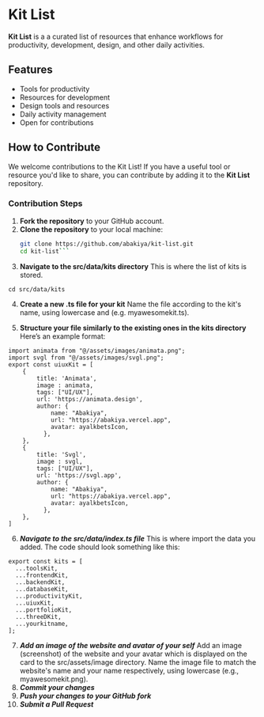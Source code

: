 # Kit List

**Kit List** is a a curated list of resources that enhance workflows for  productivity, development, design, and other daily activities.

## Features

- Tools for productivity
- Resources for development
- Design tools and resources
- Daily activity management
- Open for contributions

## How to Contribute

We welcome contributions to the Kit List! If you have a useful tool or resource you'd like to share, you can contribute by adding it to the **Kit List** repository.

### Contribution Steps

1. **Fork the repository** to your GitHub account.
2. **Clone the repository** to your local machine:
   ```bash
   git clone https://github.com/abakiya/kit-list.git
   cd kit-list```
3. **Navigate to the src/data/kits directory** This is where the list of kits is stored.
```
cd src/data/kits
```
4. **Create a new .ts file for your kit** Name the file according to the kit's name, using lowercase and (e.g. myawesomekit.ts).

5. **Structure your file similarly to the existing ones in the kits directory** Here’s an example format:
```
import animata from "@/assets/images/animata.png";
import svgl from "@/assets/images/svgl.png";
export const uiuxKit = [
    {
        title: 'Animata',
        image : animata,
        tags: ["UI/UX"],
        url: 'https://animata.design',
        author: {
            name: "Abakiya",
            url: "https://abakiya.vercel.app",
            avatar: ayalkbetsIcon,
          },
    },
    {
        title: 'Svgl',
        image : svgl,
        tags: ["UI/UX"],
        url: 'https://svgl.app',
        author: {
            name: "Abakiya",
            url: "https://abakiya.vercel.app",
            avatar: ayalkbetsIcon,
          },
    },
]
```
6. ***Navigate to the src/data/index.ts file*** This is where import the data you added. The code should look something like this:
``` 
export const kits = [
  ...toolsKit,
  ...frontendKit,
  ...backendKit,
  ...databaseKit,
  ...productivityKit,
  ...uiuxKit,
  ...portfolioKit,
  ...threeDKit,
  ...yourkitname,
];
```
7. ***Add an image of the website and avatar of your self*** 
Add an image (screenshot) of the website and your avatar which is displayed on the card to the src/assets/image directory. Name the image file to match the website's name and your name respectively, using lowercase (e.g., myawesomekit.png).
8. ***Commit your changes***
9. ***Push your changes to your GitHub fork***
10. ***Submit a Pull Request***